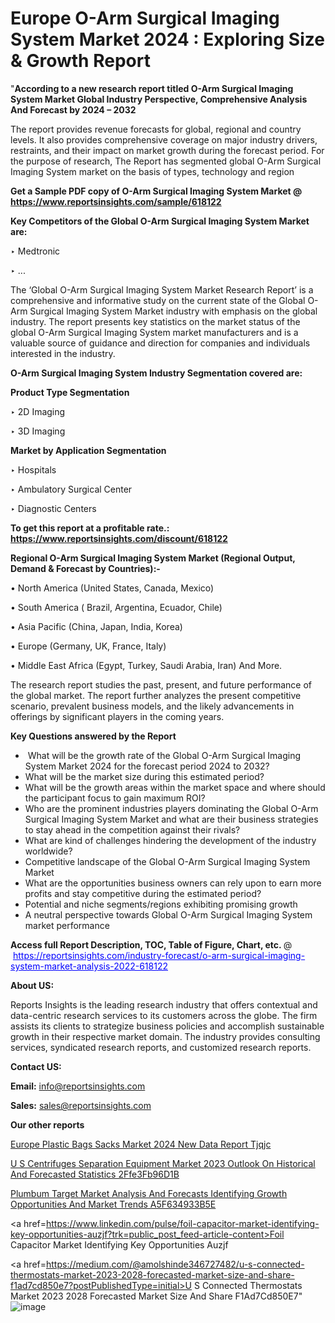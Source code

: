 # Europe O-Arm Surgical Imaging System Market 2024 : Exploring Size & Growth Report

"<strong>According to a new research report titled O-Arm Surgical Imaging System Market Global Industry Perspective, Comprehensive Analysis And Forecast by 2024 – 2032</strong>

The report provides revenue forecasts for global, regional and country levels. It also provides comprehensive coverage on major industry drivers, restraints, and their impact on market growth during the forecast period. For the purpose of research, The Report has segmented global O-Arm Surgical Imaging System market on the basis of types, technology and region

<strong>Get a Sample PDF copy of O-Arm Surgical Imaging System Market </strong><strong>@<a href=https://www.reportsinsights.com/sample/618122 style=color:#0000ff;> https://www.reportsinsights.com/sample/618122</a></strong></font>

<strong>Key Competitors of the Global O-Arm Surgical Imaging System Market are:</strong>

‣ Medtronic

‣ ...

The ‘Global O-Arm Surgical Imaging System Market Research Report’ is a comprehensive and informative study on the current state of the Global O-Arm Surgical Imaging System Market industry with emphasis on the global industry. The report presents key statistics on the market status of the global O-Arm Surgical Imaging System market manufacturers and is a valuable source of guidance and direction for companies and individuals interested in the industry.

<strong>O-Arm Surgical Imaging System Industry Segmentation covered are:</strong>

<strong>Product Type Segmentation</strong>

‣ 2D Imaging

‣ 3D Imaging

<strong>Market by Application Segmentation</strong>

‣ Hospitals

‣ Ambulatory Surgical Center

‣ Diagnostic Centers

<strong>To get this report at a profitable rate.: <a href=https://www.reportsinsights.com/discount/618122 style=color:#0000ff;>https://www.reportsinsights.com/discount/618122</a></strong></font>

<strong>Regional O-Arm Surgical Imaging System Market (Regional Output, Demand &amp; Forecast by Countries):-</strong>

• North America (United States, Canada, Mexico)

• South America ( Brazil, Argentina, Ecuador, Chile)

• Asia Pacific (China, Japan, India, Korea)

• Europe (Germany, UK, France, Italy)

• Middle East Africa (Egypt, Turkey, Saudi Arabia, Iran) And More.

The research report studies the past, present, and future performance of the global market. The report further analyzes the present competitive scenario, prevalent business models, and the likely advancements in offerings by significant players in the coming years.

<strong>Key Questions answered by the Report</strong>
<ul>
  <li> What will be the growth rate of the Global O-Arm Surgical Imaging System Market 2024 for the forecast period 2024 to 2032?</li>
  <li>What will be the market size during this estimated period?</li>
  <li>What will be the growth areas within the market space and where should the participant focus to gain maximum ROI?</li>
  <li>Who are the prominent industries players dominating the Global O-Arm Surgical Imaging System Market and what are their business strategies to stay ahead in the competition against their rivals?</li>
  <li>What are kind of challenges hindering the development of the industry worldwide?</li>
  <li>Competitive landscape of the Global O-Arm Surgical Imaging System Market</li>
  <li>What are the opportunities business owners can rely upon to earn more profits and stay competitive during the estimated period?</li>
  <li>Potential and niche segments/regions exhibiting promising growth</li>
  <li>A neutral perspective towards Global O-Arm Surgical Imaging System market performance</li>
</ul>
<strong>Access full Report Description, TOC, Table of Figure, Chart, etc. </strong>@  <a href=https://reportsinsights.com/industry-forecast/o-arm-surgical-imaging-system-market-analysis-2022-618122 style=color:#0000ff;>https://reportsinsights.com/industry-forecast/o-arm-surgical-imaging-system-market-analysis-2022-618122</a></font>

<strong><strong>About US</strong>:</strong>

Reports Insights is the leading research industry that offers contextual and data-centric research services to its customers across the globe. The firm assists its clients to strategize business policies and accomplish sustainable growth in their respective market domain. The industry provides consulting services, syndicated research reports, and customized research reports.

<strong>Contact US:</strong>

<p class=""""><b>Email:</b> <a href=mailto:info@reportsinsights.com>info@reportsinsights.com</a></p>
<p class=""""><b>Sales:</b> <a href=mailto:sales@reportsinsights.com>sales@reportsinsights.com</a></p>

<strong>Our other reports</strong>

<a href=https://www.linkedin.com/pulse/europe-plastic-bags-sacks-market-2024-new-data-report-tjqjc/>Europe Plastic Bags Sacks Market 2024 New Data Report Tjqjc</a>

<a href=https://medium.com/@achalwankhede15/u-s-centrifuges-separation-equipment-market-2023-outlook-on-historical-and-forecasted-statistics-2ffe3fb96d1b>U S Centrifuges Separation Equipment Market 2023 Outlook On Historical And Forecasted Statistics 2Ffe3Fb96D1B</a>

<a href=https://medium.com/@devikamore1785434/plumbum-target-market-analysis-and-forecasts-identifying-growth-opportunities-and-market-trends-a5f634933b5e>Plumbum Target Market Analysis And Forecasts Identifying Growth Opportunities And Market Trends A5F634933B5E</a>

<a href=https://www.linkedin.com/pulse/foil-capacitor-market-identifying-key-opportunities-auzjf?trk=public_post_feed-article-content>Foil Capacitor Market Identifying Key Opportunities Auzjf</a>

<a href=https://medium.com/@amolshinde346727482/u-s-connected-thermostats-market-2023-2028-forecasted-market-size-and-share-f1ad7cd850e7?postPublishedType=initial>U S Connected Thermostats Market 2023 2028 Forecasted Market Size And Share F1Ad7Cd850E7</a>"
![image](https://github.com/aanak123/RIMarketer1/assets/158471119/26fea8f0-3e4b-444d-afb7-a07be93be636)
